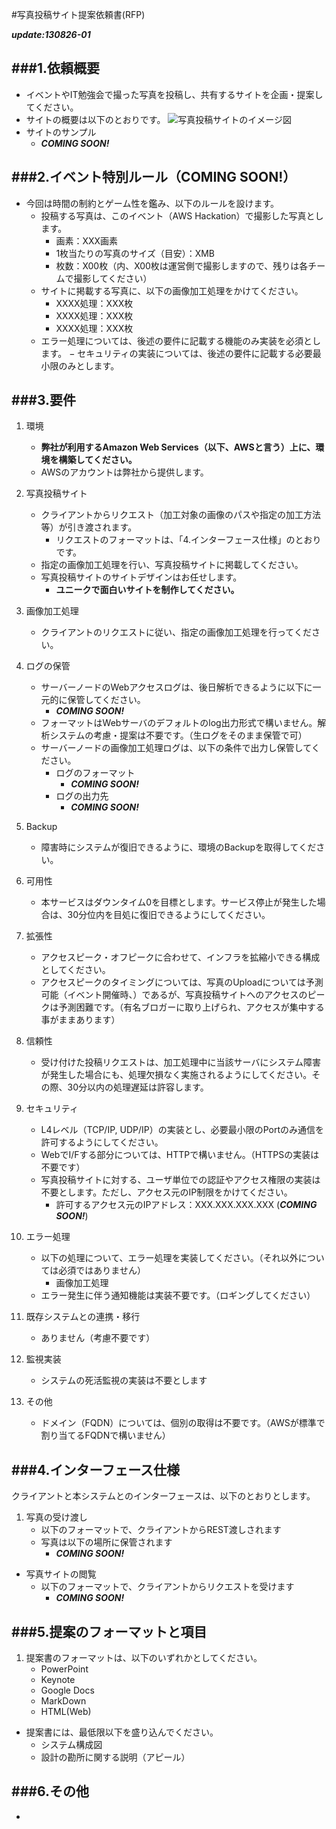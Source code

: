 #写真投稿サイト提案依頼書(RFP)

***update:130826-01***


###1.依頼概要
---
* イベントやIT勉強会で撮った写真を投稿し、共有するサイトを企画・提案してください。
* サイトの概要は以下のとおりです。
![写真投稿サイトのイメージ図](https://s3-ap-northeast-1.amazonaws.com/aws-hackathon/RFP-images/image.jpg) 
* サイトのサンプル
	* ***COMING SOON!***

###2.イベント特別ルール（COMING SOON!）
---

* 今回は時間の制約とゲーム性を鑑み、以下のルールを設けます。
	- 投稿する写真は、このイベント（AWS Hackation）で撮影した写真とします。
		- 画素：XXX画素
		- 1枚当たりの写真のサイズ（目安）：XMB
		- 枚数：X00枚（内、X00枚は運営側で撮影しますので、残りは各チームで撮影してください）
	- サイトに掲載する写真に、以下の画像加工処理をかけてください。
		- XXXX処理：XXX枚
		- XXXX処理：XXX枚
		- XXXX処理：XXX枚
	- エラー処理については、後述の要件に記載する機能のみ実装を必須とします。
	− セキュリティの実装については、後述の要件に記載する必要最小限のみとします。

###3.要件
---

1. 環境
	* **弊社が利用するAmazon Web Services（以下、AWSと言う）上に、環境を構築してください。**　
	* AWSのアカウントは弊社から提供します。
2. 写真投稿サイト
	* クライアントからリクエスト（加工対象の画像のパスや指定の加工方法等）が引き渡されます。
		* リクエストのフォーマットは、「4.インターフェース仕様」のとおりです。
	* 指定の画像加工処理を行い、写真投稿サイトに掲載してください。
	* 写真投稿サイトのサイトデザインはお任せします。
		* **ユニークで面白いサイトを制作してください。**
3. 画像加工処理
	* クライアントのリクエストに従い、指定の画像加工処理を行ってください。
4. ログの保管
	* サーバーノードのWebアクセスログは、後日解析できるように以下に一元的に保管してください。
		- ***COMING SOON!***
	* フォーマットはWebサーバのデフォルトのlog出力形式で構いません。解析システムの考慮・提案は不要です。（生ログをそのまま保管で可）
	* サーバーノードの画像加工処理ログは、以下の条件で出力し保管してください。
		- ログのフォーマット
			- ***COMING SOON!***
		- ログの出力先
			- ***COMING SOON!***
5. Backup
	* 障害時にシステムが復旧できるように、環境のBackupを取得してください。
6. 可用性
	* 本サービスはダウンタイム0を目標とします。サービス停止が発生した場合は、30分位内を目処に復旧できるようにしてください。
7. 拡張性
	* アクセスピーク・オフピークに合わせて、インフラを拡縮小できる構成としてください。
	* アクセスピークのタイミングについては、写真のUploadについては予測可能（イベント開催時、）であるが、写真投稿サイトへのアクセスのピークは予測困難です。（有名ブロガーに取り上げられ、アクセスが集中する事がままあります）
8. 信頼性
	* 受け付けた投稿リクエストは、加工処理中に当該サーバにシステム障害が発生した場合にも、処理欠損なく実施されるようにしてください。その際、30分以内の処理遅延は許容します。
9. セキュリティ
	* L4レベル（TCP/IP, UDP/IP）の実装とし、必要最小限のPortのみ通信を許可するようにしてください。
	* WebでI/Fする部分については、HTTPで構いません。（HTTPSの実装は不要です）
	* 写真投稿サイトに対する、ユーザ単位での認証やアクセス権限の実装は不要とします。ただし、アクセス元のIP制限をかけてください。
		* 許可するアクセス元のIPアドレス：XXX.XXX.XXX.XXX (***COMING SOON!***)
10. エラー処理
	* 以下の処理について、エラー処理を実装してください。（それ以外については必須ではありません）
		* 画像加工処理
	* エラー発生に伴う通知機能は実装不要です。（ロギングしてください）
		
11. 既存システムとの連携・移行
	* ありません（考慮不要です）
12. 監視実装
	* システムの死活監視の実装は不要とします
13. その他
	* ドメイン（FQDN）については、個別の取得は不要です。（AWSが標準で割り当てるFQDNで構いません） 

###4.インターフェース仕様
---
クライアントと本システムとのインターフェースは、以下のとおりとします。  

1. 写真の受け渡し
	- 以下のフォーマットで、クライアントからREST渡しされます
	- 写真は以下の場所に保管されます
		- ***COMING SOON!***
* 写真サイトの閲覧	
	- 以下のフォーマットで、クライアントからリクエストを受けます
		- ***COMING SOON!***

###5.提案のフォーマットと項目
---
1. 提案書のフォーマットは、以下のいずれかとしてください。
	* PowerPoint
	* Keynote
	* Google Docs
	* MarkDown
	* HTML(Web)
* 提案書には、最低限以下を盛り込んでください。
	* システム構成図
	* 設計の勘所に関する説明（アピール）

###6.その他
---
* 